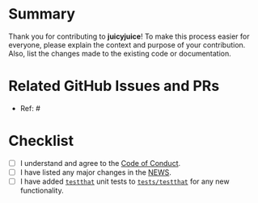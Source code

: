 # Summary

Thank you for contributing to **juicyjuice**! To make this process easier for everyone, please explain the context and purpose of your contribution. Also, list the changes made to the existing code or documentation.

# Related GitHub Issues and PRs

- Ref: #

# Checklist

- [ ] I understand and agree to the [Code of Conduct](https://www.contributor-covenant.org/version/2/0/code_of_conduct/).
- [ ] I have listed any major changes in the [NEWS](https://github.com/rich-iannone/juicyjuice/blob/main/NEWS.md).
- [ ] I have added [`testthat`](https://github.com/r-lib/testthat) unit tests to [`tests/testthat`](https://github.com/rich-iannone/juicyjuice/tree/main/tests/testthat) for any new functionality.
